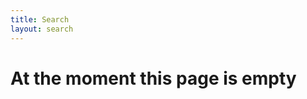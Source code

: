```yaml
---
title: Search
layout: search
---
```


<div class="book-article search-results">

# At the moment this page is empty

<div>